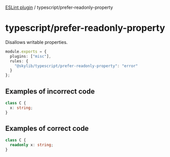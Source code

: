 [ESLint plugin](https://ilyub.github.io/eslint-plugin/) / typescript/prefer-readonly-property

# typescript/prefer-readonly-property

Disallows writable properties.

```ts
module.exports = {
  plugins: ["misc"],
  rules: {
    "@skylib/typescript/prefer-readonly-property": "error"
  }
};
```

## Examples of incorrect code

```ts
class C {
  x: string;
}
```

## Examples of correct code

```ts
class C {
  readonly x: string;
}
```